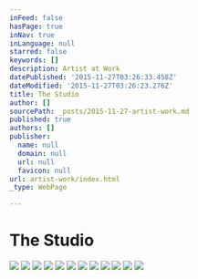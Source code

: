 ```yaml
---
inFeed: false
hasPage: true
inNav: true
inLanguage: null
starred: false
keywords: []
description: Artist at Work
datePublished: '2015-11-27T03:26:33.458Z'
dateModified: '2015-11-27T03:26:23.276Z'
title: The Studio
author: []
sourcePath: _posts/2015-11-27-artist-work.md
published: true
authors: []
publisher:
  name: null
  domain: null
  url: null
  favicon: null
url: artist-work/index.html
_type: WebPage

---
```

# The Studio
![](https://the-grid-user-content.s3-us-west-2.amazonaws.com/dd2e3421-f216-447b-bc42-b9e03441149d.jpg)
![](https://the-grid-user-content.s3-us-west-2.amazonaws.com/0471b66c-c1a5-4896-9062-69dcfd8dfc32.jpg)
![](https://the-grid-user-content.s3-us-west-2.amazonaws.com/b9d996fb-49da-4614-b832-33bea8fb5541.jpg)
![](https://the-grid-user-content.s3-us-west-2.amazonaws.com/545fd2a4-a963-4406-856a-afa1893e236c.jpg)
![](https://the-grid-user-content.s3-us-west-2.amazonaws.com/42f26c07-8ffa-47ee-9947-4288c32f94a4.jpg)
![](https://the-grid-user-content.s3-us-west-2.amazonaws.com/63a15f15-b7a4-4de1-8640-ea8282d55fbb.jpg)
![](https://the-grid-user-content.s3-us-west-2.amazonaws.com/a047dc6e-73c2-4e56-a464-07a9f754c7d6.jpg)
![](https://the-grid-user-content.s3-us-west-2.amazonaws.com/824c26d0-d54d-4c7c-a68c-daf90f662784.jpg)
![](https://the-grid-user-content.s3-us-west-2.amazonaws.com/f7cfdb55-326e-4386-9442-4fd56d88ced4.jpg)
![](https://the-grid-user-content.s3-us-west-2.amazonaws.com/14ecc187-9e6e-484d-bd3e-396c023ffc85.jpg)
![](https://the-grid-user-content.s3-us-west-2.amazonaws.com/98ecb57b-b64b-4588-8871-da5cc0bbe2d1.jpg)
![](https://the-grid-user-content.s3-us-west-2.amazonaws.com/5dad5141-7292-49e5-993d-30ccefbbc2d7.jpg)